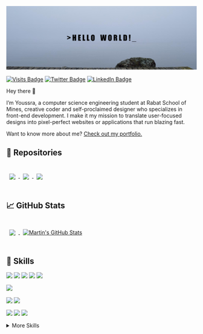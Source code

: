 [![Youssrae's GitHub Banner](./assets/GitHubHeader.png)](https://ussra.dev)

[![Visits Badge](https://badges.pufler.dev/visits/braydoncoyer/braydoncoyer)](https:ussra.dev)
[![Twitter Badge](https://img.shields.io/badge/Twitter-Profile-informational?style=flat&logo=twitter&logoColor=white&color=1CA2F1)](https://twitter.com/YoussraGh4)
[![LinkedIn Badge](https://img.shields.io/badge/LinkedIn-Profile-informational?style=flat&logo=linkedin&logoColor=white&color=0D76A8)](www.linkedin.com/in/youssra-ghninou)

Hey there 👋

I’m Youssra, a computer science engineering student at Rabat School of Mines, creative coder and self-proclaimed designer who specializes in front-end development. I make it my mission to translate user-focused designs into pixel-perfect websites or applications that run blazing fast.

Want to know more about me? [Check out my portfolio.](https://ussra.dev/)

## 📌 Repositories

<br>

<a href="https://github.com/youssra-ghninou/Team-store">
  <img align="center" style="margin:0.5rem" src="https://github-readme-stats.vercel.app/api/pin/?username=youssra-ghninou&repo=Team-store&title_color=ffffff&text_color=c9cacc&icon_color=4AB197&bg_color=1A2B34" />
</a>

<a href="https://github.com/youssra-ghninou/HtmlWeb">
  <img align="center" style="margin:0.5rem" src="https://github-readme-stats.vercel.app/api/pin/?username=youssra-ghninou&repo=HtmlWeb&title_color=ffffff&text_color=c9cacc&icon_color=4AB197&bg_color=1A2B34" />
</a>


<a href="https://github.com/youssra-ghninou/Youssra_store">
  <img align="center" style="margin:0.5rem" src="https://github-readme-stats.vercel.app/api/pin/?username=youssra-ghninou&repo=Youssra_store&title_color=ffffff&text_color=c9cacc&icon_color=4AB197&bg_color=1A2B34" />
</a>




<br>
<br>

## &#x1f4c8; GitHub Stats

<br>

<a href="https://github.com/youssra-ghninou">
  <img align="center" style="margin:0.5rem" src="https://github-readme-stats.vercel.app/api/top-langs/?username=youssra-ghninou&hide=html,css&title_color=ffffff&text_color=c9cacc&icon_color=4AB197&bg_color=1A2B34" />
</a>

<a href="https://github.com/youssra-ghninou">
  <img align="center" style="margin:0.5rem" src="https://github-readme-stats.vercel.app/api?username=youssra-ghninou&show_icons=true&line_height=27&count_private=true&title_color=ffffff&text_color=c9cacc&icon_color=4AB097&bg_color=1A2B34" alt="Martin's GitHub Stats" />
</a>

<br>
<br>

## 💼 Skills
![](https://img.shields.io/badge/Code-HTML5-informational?style=flat&logo=html5&logoColor=white&color=4AB197)
![](https://img.shields.io/badge/Style-CSS-informational?style=flat&logo=css3&logoColor=white&color=4AB197)
![](https://img.shields.io/badge/Style-Tailwind-informational?style=flat&logo=Tailwind-CSS&logoColor=white&color=4AB197)
![](https://img.shields.io/badge/Style-Sass-informational?style=flat&logo=Sass&logoColor=white&color=4AB197)
![](https://img.shields.io/badge/Style-bootstrap-informational?style=flat&logo=bootstrap&logoColor=white&color=4AB197)
<br>

![](https://img.shields.io/badge/Design-figma-informational?style=flat&logo=figma&logoColor=white&color=4AB197)
<br>

![](https://img.shields.io/badge/Code-python-informational?style=flat&logo=python&logoColor=white&color=4AB197)
![](https://img.shields.io/badge/Code-django-informational?style=flat&logo=django&logoColor=white&color=4AB197)
<br>

![](https://img.shields.io/badge/Db-MySQL-informational?style=flat&logo=MySQL&logoColor=white&color=4AB197)
![](https://img.shields.io/badge/sqlserver-informational?style=flat&logo=sqlserverB&logoColor=white&color=4AB197)
![](https://img.shields.io/badge/sqllite-informational?style=flat&logo=sqlserverB&logoColor=white&color=4AB197)
<br>

<!-- !![](https://img.shields.io/badge/Code-TypeScript-informational?style=flat&logo=TypeScript&logoColor=white&color=4AB197)-->
<!-- !![](https://img.shields.io/badge/Code-JavaScript-informational?style=flat&logo=JavaScript&logoColor=white&color=4AB197)-->
<!-- ![](https://img.shields.io/badge/Code-Angular-informational?style=flat&logo=angular&logoColor=white&color=4AB197) -->
<!-- ![](https://img.shields.io/badge/Code-Ionic-informational?style=flat&logo=ionic&logoColor=white&color=4AB197) -->
<!-- ![](https://img.shields.io/badge/Code-React-informational?style=flat&logo=react&logoColor=white&color=4AB197) -->
<!-- ![](https://img.shields.io/badge/Code-Redux-informational?style=flat&logo=Redux&logoColor=white&color=4AB197) -->
<!-- ![](https://img.shields.io/badge/Code-Gatsby-informational?style=flat&logo=gatsby&logoColor=white&color=4AB197) -->
<!-- ![](https://img.shields.io/badge/Code-GreenSock-informational?style=flat&logo=GreenSock&logoColor=white&color=4AB197) -->


<details>
<summary>More Skills</summary>


<br>

![](https://img.shields.io/badge/Tools-Jira-informational?style=flat&logo=Jira-Software&logoColor=white&color=4AB197)
![](https://img.shields.io/badge/Tools-Photoshop-informational?style=flat&logo=Adobe-Photoshop&logoColor=white&color=4AB197)
![](https://img.shields.io/badge/Tools-GitHub-informational?style=flat&logo=GitHub&logoColor=white&color=4AB197)
![](https://img.shields.io/badge/Tools-Clubhouse-informational?style=flat&logo=Clubhouse&logoColor=white&color=4AB197)

</details>
